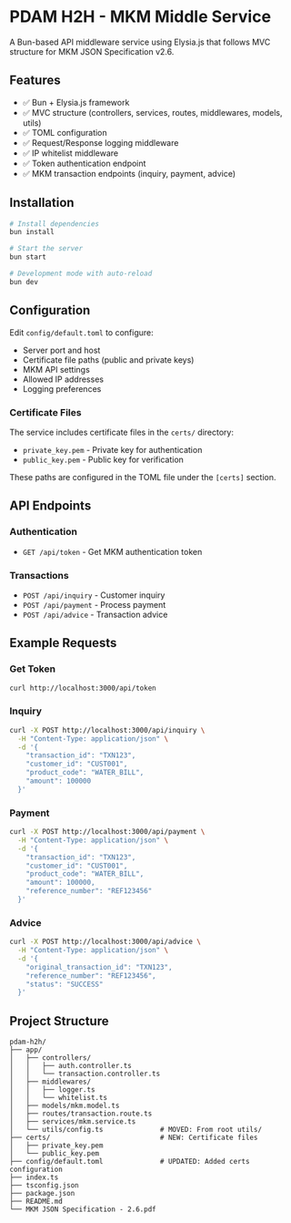 # PDAM H2H - MKM Middle Service

A Bun-based API middleware service using Elysia.js that follows MVC structure for MKM JSON Specification v2.6.

## Features

- ✅ Bun + Elysia.js framework
- ✅ MVC structure (controllers, services, routes, middlewares, models, utils)
- ✅ TOML configuration
- ✅ Request/Response logging middleware
- ✅ IP whitelist middleware
- ✅ Token authentication endpoint
- ✅ MKM transaction endpoints (inquiry, payment, advice)

## Installation

```bash
# Install dependencies
bun install

# Start the server
bun start

# Development mode with auto-reload
bun dev
```

## Configuration

Edit `config/default.toml` to configure:
- Server port and host
- Certificate file paths (public and private keys)
- MKM API settings
- Allowed IP addresses
- Logging preferences

### Certificate Files
The service includes certificate files in the `certs/` directory:
- `private_key.pem` - Private key for authentication
- `public_key.pem` - Public key for verification

These paths are configured in the TOML file under the `[certs]` section.

## API Endpoints

### Authentication
- `GET /api/token` - Get MKM authentication token

### Transactions
- `POST /api/inquiry` - Customer inquiry
- `POST /api/payment` - Process payment
- `POST /api/advice` - Transaction advice

## Example Requests

### Get Token
```bash
curl http://localhost:3000/api/token
```

### Inquiry
```bash
curl -X POST http://localhost:3000/api/inquiry \
  -H "Content-Type: application/json" \
  -d '{
    "transaction_id": "TXN123",
    "customer_id": "CUST001",
    "product_code": "WATER_BILL",
    "amount": 100000
  }'
```

### Payment
```bash
curl -X POST http://localhost:3000/api/payment \
  -H "Content-Type: application/json" \
  -d '{
    "transaction_id": "TXN123",
    "customer_id": "CUST001",
    "product_code": "WATER_BILL",
    "amount": 100000,
    "reference_number": "REF123456"
  }'
```

### Advice
```bash
curl -X POST http://localhost:3000/api/advice \
  -H "Content-Type: application/json" \
  -d '{
    "original_transaction_id": "TXN123",
    "reference_number": "REF123456",
    "status": "SUCCESS"
  }'
```

## Project Structure

```
pdam-h2h/
├── app/
│   ├── controllers/
│   │   ├── auth.controller.ts
│   │   └── transaction.controller.ts
│   ├── middlewares/
│   │   ├── logger.ts
│   │   └── whitelist.ts
│   ├── models/mkm.model.ts
│   ├── routes/transaction.route.ts
│   ├── services/mkm.service.ts
│   └── utils/config.ts              # MOVED: From root utils/
├── certs/                           # NEW: Certificate files
│   ├── private_key.pem
│   └── public_key.pem
├── config/default.toml              # UPDATED: Added certs configuration
├── index.ts
├── tsconfig.json
├── package.json
├── README.md
└── MKM JSON Specification - 2.6.pdf
```